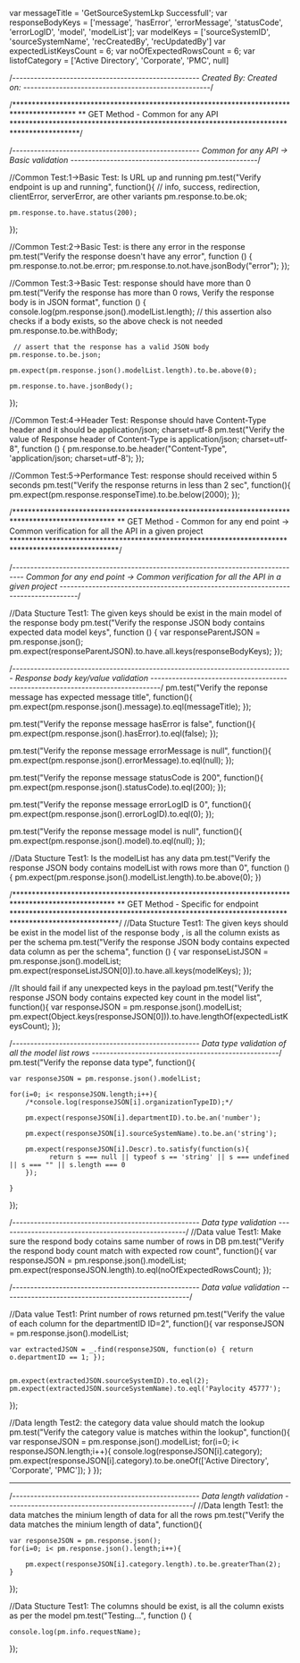 var messageTitle = 'GetSourceSystemLkp Successfull';
var responseBodyKeys = ['message', 'hasError', 'errorMessage', 'statusCode', 'errorLogID', 'model', 'modelList'];
var modelKeys = ['sourceSystemID', 'sourceSystemName', 'recCreatedBy', 'recUpdatedBy']
var expectedListKeysCount = 6;
var noOfExpectedRowsCount = 6;
var listofCategory = ['Active Directory', 'Corporate', 'PMC', null]

/*----------------------------------------------------
Created By: <Developer Name>
Created on: <Created on Date>
----------------------------------------------------*/


/****************************************************************************************
** GET Method - Common for any API
*****************************************************************************************/

/*----------------------------------------------------
Common for any API -> Basic validation
----------------------------------------------------*/

//Common Test:1->Basic Test: Is URL up and running
pm.test("Verify  endpoint is up and running", function(){
	// info, success, redirection, clientError,  serverError, are other variants
	pm.response.to.be.ok;
	
	pm.response.to.have.status(200);
});

//Common Test:2->Basic Test: is there any error in the response 
pm.test("Verify the response doesn't have any error", function () { 
	pm.response.to.not.be.error; 
	pm.response.to.not.have.jsonBody("error"); 
});

//Common Test:3->Basic Test: response should have more than 0
pm.test("Verify the response has more than 0 rows, Verify the response body is in JSON format", function () { 
	console.log(pm.response.json().modelList.length);
	// this assertion also checks if a body  exists, so the above check is not needed
	pm.response.to.be.withBody;
	
	 // assert that the response has a valid JSON body
	pm.response.to.be.json; 

	pm.expect(pm.response.json().modelList.length).to.be.above(0);
	
	pm.response.to.have.jsonBody(); 
});    

//Common Test:4->Header Test: Response should have Content-Type header and it should be application/json; charset=utf-8
pm.test("Verify the value of Response header of Content-Type is application/json; charset=utf-8", function () { 
   pm.response.to.be.header("Content-Type", 'application/json; charset=utf-8');
});

//Common Test:5->Performance Test: response should received within 5 seconds
pm.test("Verify the response returns in less than 2 sec", function(){
	pm.expect(pm.response.responseTime).to.be.below(2000);
});



/**************************************************************************************************
** GET Method - Common for any end point -> Common verification for all the API in a given project
***************************************************************************************************/

/*---------------------------------------------------------------------------------
Common for any end point -> Common verification for all the API in a given project
-----------------------------------------------------------------------------------*/

//Data Stucture Test1: The given keys should be exist in the main model of the response body 
pm.test("Verify the response JSON body contains expected data model keys", function () {
     var responseParentJSON = pm.response.json();
     pm.expect(responseParentJSON).to.have.all.keys(responseBodyKeys);
});


/*------------------------------------------------------------------------------
Response body key/value validation 
--------------------------------------------------------------------------------*/
pm.test("Verify the reponse message has expected message title", function(){
    pm.expect(pm.response.json().message).to.eql(messageTitle);
});

pm.test("Verify the reponse message hasError is false", function(){
    pm.expect(pm.response.json().hasError).to.eql(false);
});

pm.test("Verify the reponse message errorMessage is null", function(){
    pm.expect(pm.response.json().errorMessage).to.eql(null);
});

pm.test("Verify the reponse message statusCode is 200", function(){
    pm.expect(pm.response.json().statusCode).to.eql(200);
});

pm.test("Verify the reponse message errorLogID is 0", function(){
    pm.expect(pm.response.json().errorLogID).to.eql(0);
});

pm.test("Verify the reponse message model is null", function(){
    pm.expect(pm.response.json().model).to.eql(null);
});


//Data Stucture Test1: Is the modelList has any data
pm.test("Verify the response JSON body contains modelList with rows more than 0", function () {
    pm.expect(pm.response.json().modelList.length).to.be.above(0);
})



/**************************************************************************************************
** GET Method - Specific for endpoint
***************************************************************************************************/
//Data Stucture Test1: The given keys should be exist in the model list of the response body , is all the column exists as per the schema 
pm.test("Verify the response JSON body contains expected data column as per the schema", function () {
    var responseListJSON = pm.response.json().modelList;
    pm.expect(responseListJSON[0]).to.have.all.keys(modelKeys);
});

//It should fail if any unexpected keys in the payload
pm.test("Verify the response JSON body contains expected key count in the model list", function(){
    var responseJSON = pm.response.json().modelList;
    pm.expect(Object.keys(responseJSON[0])).to.have.lengthOf(expectedListKeysCount);
});

/*----------------------------------------------------
Data type validation of all the model list rows
----------------------------------------------------*/
pm.test("Verify the reponse data type", function(){

    var responseJSON = pm.response.json().modelList;
	
    for(i=0; i< responseJSON.length;i++){
        /*console.log(responseJSON[i].organizationTypeID);*/
            
        pm.expect(responseJSON[i].departmentID).to.be.an('number');

		pm.expect(responseJSON[i].sourceSystemName).to.be.an('string');

		pm.expect(responseJSON[i].Descr).to.satisfy(function(s){
              return s === null || typeof s == 'string' || s === undefined || s === "" || s.length === 0
        });
		
	}
});


/*----------------------------------------------------
Data type validation
----------------------------------------------------*/
//Data value Test1: Make sure the respond body cotains same number of rows in DB
pm.test("Verify the respond body count match with expected row count", function(){
    var responseJSON = pm.response.json().modelList;
    pm.expect(responseJSON.length).to.eql(noOfExpectedRowsCount);
});



/*----------------------------------------------------
Data value validation
----------------------------------------------------*/

//Data value Test1: Print number of rows returned
pm.test("Verify the value of each column for the departmentID ID=2", function(){
    var responseJSON = pm.response.json().modelList;

	var extractedJSON = _.find(responseJSON, function(o) { return o.departmentID == 1; });


    pm.expect(extractedJSON.sourceSystemID).to.eql(2);
    pm.expect(extractedJSON.sourceSystemName).to.eql('Paylocity 45777');

});



//Data length Test2: the category data value should match the lookup
pm.test("Verify the category value is matches within the lookup", function(){
    var responseJSON = pm.response.json().modelList;
    for(i=0; i< responseJSON.length;i++){
        console.log(responseJSON[i].category);
        pm.expect(responseJSON[i].category).to.be.oneOf(['Active Directory', 'Corporate', 'PMC']);
    }
});


----------------------------------------------



/*----------------------------------------------------
Data length validation
----------------------------------------------------*/
//Data length Test1: the data matches the minium length of data for all the rows
pm.test("Verify the data matches the minium length of data", function(){

    var responseJSON = pm.response.json();
    for(i=0; i< pm.response.json().length;i++){

        pm.expect(responseJSON[i].category.length).to.be.greaterThan(2);
    }
});


//Data Stucture Test1: The columns should be exist, is all the column exists as per the model 
pm.test("Testing...", function () {

    console.log(pm.info.requestName);
});

